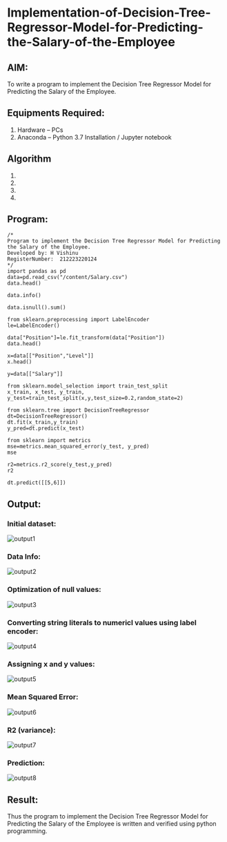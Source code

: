 # Implementation-of-Decision-Tree-Regressor-Model-for-Predicting-the-Salary-of-the-Employee

## AIM:
To write a program to implement the Decision Tree Regressor Model for Predicting the Salary of the Employee.

## Equipments Required:
1. Hardware – PCs
2. Anaconda – Python 3.7 Installation / Jupyter notebook

## Algorithm
1. 
2. 
3. 
4. 

## Program:
```
/*
Program to implement the Decision Tree Regressor Model for Predicting the Salary of the Employee.
Developed by: H Vishinu
RegisterNumber:  212223220124
*/
import pandas as pd
data=pd.read_csv("/content/Salary.csv")
data.head()

data.info()

data.isnull().sum()

from sklearn.preprocessing import LabelEncoder
le=LabelEncoder()

data["Position"]=le.fit_transform(data["Position"])
data.head()

x=data[["Position","Level"]]
x.head()

y=data[["Salary"]]

from sklearn.model_selection import train_test_split
x_train, x_test, y_train, y_test=train_test_split(x,y,test_size=0.2,random_state=2)

from sklearn.tree import DecisionTreeRegressor
dt=DecisionTreeRegressor()
dt.fit(x_train,y_train)
y_pred=dt.predict(x_test)

from sklearn import metrics
mse=metrics.mean_squared_error(y_test, y_pred)
mse

r2=metrics.r2_score(y_test,y_pred)
r2

dt.predict([[5,6]])
```

## Output:
### Initial dataset:

![output1](https://github.com/VisHinu24/Implementation-of-Decision-Tree-Regressor-Model-for-Predicting-the-Salary-of-the-Employee/assets/144244396/a1f8d597-707f-481e-bb99-5314ce1b5355)


### Data Info:
![output2](https://github.com/VisHinu24/Implementation-of-Decision-Tree-Regressor-Model-for-Predicting-the-Salary-of-the-Employee/assets/144244396/5c840522-2bc0-4b69-8f6c-38941c60d64c)


### Optimization of null values:
![output3](https://github.com/VisHinu24/Implementation-of-Decision-Tree-Regressor-Model-for-Predicting-the-Salary-of-the-Employee/assets/144244396/b1902b10-a4fc-4a88-9fa8-8857684a3988)



### Converting string literals to numericl values using label encoder:
![output4](https://github.com/VisHinu24/Implementation-of-Decision-Tree-Regressor-Model-for-Predicting-the-Salary-of-the-Employee/assets/144244396/8af68dfd-588f-43bc-ba50-ba9bdf6327a4)


### Assigning x and y values:
![output5](https://github.com/VisHinu24/Implementation-of-Decision-Tree-Regressor-Model-for-Predicting-the-Salary-of-the-Employee/assets/144244396/3b7dfc59-4281-4767-8b5a-c8d0f33d0e81)


### Mean Squared Error:

![output6](https://github.com/VisHinu24/Implementation-of-Decision-Tree-Regressor-Model-for-Predicting-the-Salary-of-the-Employee/assets/144244396/c57db343-5fd5-436c-a027-9d5732a2fed1)


### R2 (variance):

![output7](https://github.com/VisHinu24/Implementation-of-Decision-Tree-Regressor-Model-for-Predicting-the-Salary-of-the-Employee/assets/144244396/eb429648-8813-4253-a8e4-ec652d686372)

### Prediction:

![output8](https://github.com/VisHinu24/Implementation-of-Decision-Tree-Regressor-Model-for-Predicting-the-Salary-of-the-Employee/assets/144244396/f8967ec9-c0e9-4333-839e-c9ef6861f9eb)

## Result:
Thus the program to implement the Decision Tree Regressor Model for Predicting the Salary of the Employee is written and verified using python programming.
